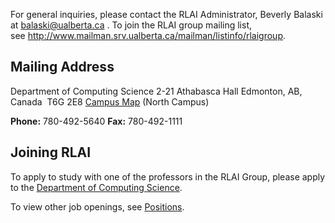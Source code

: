 For general inquiries, please contact the RLAI Administrator, Beverly
Balaski at <a href="mailto:balaski@ualberta.ca" target="_blank"
rel="noopener">balaski@ualberta.ca</a> . To join the RLAI group
mailing list, see <a
href="http://www.mailman.srv.ualberta.ca/mailman/listinfo/rlaigroup">http://www.mailman.srv.ualberta.ca/mailman/listinfo/rlaigroup</a>.

<h2>Mailing Address</h2>
Department of Computing Science
2-21 Athabasca Hall
Edmonton, AB, Canada  T6G 2E8
<a href="http://www.campusmap.ualberta.ca/" target="_blank" rel="noopener">Campus Map</a> (North Campus)

<strong>Phone:</strong> 780-492-5640
<strong>Fax:</strong> 780-492-1111

<h2>Joining RLAI</h2>
To apply to study with one of the professors in the RLAI Group, please apply to the <a href="https://uofa.ualberta.ca/computing-science/graduate-studies/programs-and-admissions" target="_blank" rel="noopener">Department of Computing Science</a>.

To view other job openings, see <a href="documents/positions.html">Positions</a>.


